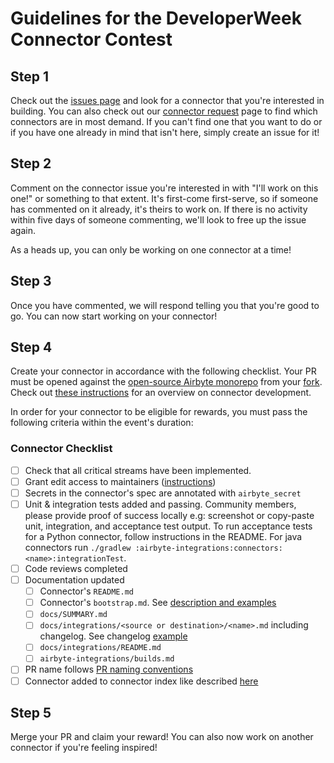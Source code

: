 # Guidelines for the DeveloperWeek Connector Contest

## Step 1
Check out the [issues page](https://github.com/airbytehq/DeveloperWeek-Connector-Contest/issues) and look for a connector that you're interested in building. You can also check out our [connector request](https://airbyte.com/connector-requests) page to find which connectors are in most demand. If you can't find one that you want to do or if you have one already in mind that isn't here, simply create an issue for it!

## Step 2
Comment on the connector issue you're interested in with "I'll work on this one!" or something to that extent. It's first-come first-serve, so if someone has commented on it already, it's theirs to work on. If there is no activity within five days of someone commenting, we'll look to free up the issue again.

As a heads up, you can only be working on one connector at a time!

## Step 3
Once you have commented, we will respond telling you that you're good to go. You can now start working on your connector!

## Step 4

Create your connector in accordance with the following checklist. Your PR must be opened against the [open-source Airbyte monorepo](https://github.com/airbytehq/airbyte) from your [fork](https://docs.github.com/en/github/collaborating-with-pull-requests/proposing-changes-to-your-work-with-pull-requests/creating-a-pull-request-from-a-fork). Check out [these instructions](https://docs.airbyte.com/connector-development/config-based/) for an overview on connector development.

In order for your connector to be eligible for rewards, you must pass the following criteria within the event's duration:

### Connector Checklist

- [ ] Check that all critical streams have been implemented.
- [ ] Grant edit access to maintainers ([instructions](https://docs.github.com/en/github/collaborating-with-pull-requests/working-with-forks/allowing-changes-to-a-pull-request-branch-created-from-a-fork#enabling-repository-maintainer-permissions-on-existing-pull-requests))
- [ ] Secrets in the connector's spec are annotated with `airbyte_secret`
- [ ] Unit & integration tests added and passing. Community members, please provide proof of success locally e.g: screenshot or copy-paste unit, integration, and acceptance test output. To run acceptance tests for a Python connector, follow instructions in the README. For java connectors run `./gradlew :airbyte-integrations:connectors:<name>:integrationTest`.
- [ ] Code reviews completed
- [ ] Documentation updated
  - [ ] Connector's `README.md`
  - [ ] Connector's `bootstrap.md`. See [description and examples](https://docs.google.com/document/d/1ypdgmwmEHWv-TrO4_YOQ7pAJGVrMp5BOkEVh831N260/edit?usp=sharing)
  - [ ] `docs/SUMMARY.md`
  - [ ] `docs/integrations/<source or destination>/<name>.md` including changelog. See changelog [example](https://docs.airbyte.com/integrations/sources/stripe#changelog)
  - [ ] `docs/integrations/README.md`
  - [ ] `airbyte-integrations/builds.md`
- [ ] PR name follows [PR naming conventions](https://docs.airbyte.com/contributing-to-airbyte/issues-and-pull-requests)
- [ ] Connector added to connector index like described [here](https://docs.airbyte.com/connector-development/#publishing-a-connector)
   
## Step 5

Merge your PR and claim your reward! You can also now work on another connector if you're feeling inspired!
